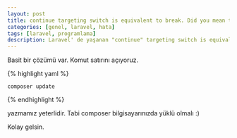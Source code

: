 ```yaml
---
layout: post
title: continue targeting switch is equivalent to break. Did you mean to use continue 2
categories: [genel, laravel, hata]
tags: [laravel, programlama]
description: Laravel' de yaşanan "continue" targeting switch is equivalent to "break". Did you mean to use "continue 2" hatasının çözümü
---
```



Basit bir çözümü var.
Komut satırını açıyoruz.

{% highlight yaml %}

    composer update

{% endhighlight %}

yazmamız yeterlidir.
Tabi composer bilgisayarınızda yüklü olmalı :)

Kolay gelsin.

